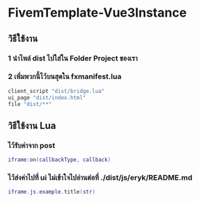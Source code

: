 # FivemTemplate-Vue3Instance

## วิธีใช้งาน

### 1 นำไพล์ dist ไปใส่ใน Folder Project ของเรา

### 2 เพิ่มพวกนี้ไว้บนสุดใน fxmanifest.lua
```lua
client_script "dist/bridge.lua"
ui_page "dist/index.html"
file "dist/**"
```

## วิธีใช้งาน Lua

### ไว้รับค่าจาก post
```lua
iframe:on(callbackType, callback)
```

### ไว้ส่งค่าไปที่ ui ไม่เข้าใจไปอ่านต่อที่ ./dist/js/eryk/README.md
```lua
iframe.js.example.title(str)
```
